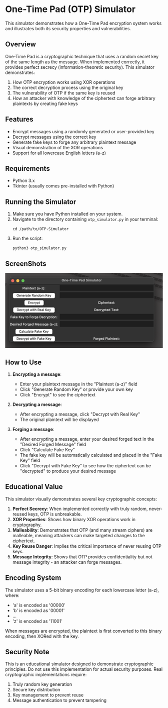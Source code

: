 # One-Time Pad (OTP) Simulator

This simulator demonstrates how a One-Time Pad encryption system works and illustrates both its security properties and vulnerabilities.

## Overview

One-Time Pad is a cryptographic technique that uses a random secret key of the same length as the message. When implemented correctly, it provides perfect secrecy (information-theoretic security). This simulator demonstrates:

1. How OTP encryption works using XOR operations
2. The correct decryption process using the original key
3. The vulnerability of OTP if the same key is reused
4. How an attacker with knowledge of the ciphertext can forge arbitrary plaintexts by creating fake keys

## Features

- Encrypt messages using a randomly generated or user-provided key
- Decrypt messages using the correct key
- Generate fake keys to forge any arbitrary plaintext message
- Visual demonstration of the XOR operations
- Support for all lowercase English letters (a-z)

## Requirements

- Python 3.x
- Tkinter (usually comes pre-installed with Python)

## Running the Simulator

1. Make sure you have Python installed on your system.
2. Navigate to the directory containing `otp_simulator.py` in your terminal:
   ```
   cd /path/to/OTP-Simulator
   ```
3. Run the script:
   ```
   python3 otp_simulator.py
   ```

## ScreenShots

![1750448419248](images/README/1750448419248.png)

## How to Use

1. **Encrypting a message**:

   - Enter your plaintext message in the "Plaintext (a-z)" field
   - Click "Generate Random Key" or provide your own key
   - Click "Encrypt" to see the ciphertext
2. **Decrypting a message**:

   - After encrypting a message, click "Decrypt with Real Key"
   - The original plaintext will be displayed
3. **Forging a message**:

   - After encrypting a message, enter your desired forged text in the "Desired Forged Message" field
   - Click "Calculate Fake Key"
   - The fake key will be automatically calculated and placed in the "Fake Key" field
   - Click "Decrypt with Fake Key" to see how the ciphertext can be "decrypted" to produce your desired message

## Educational Value

This simulator visually demonstrates several key cryptographic concepts:

1. **Perfect Secrecy**: When implemented correctly with truly random, never-reused keys, OTP is unbreakable.
2. **XOR Properties**: Shows how binary XOR operations work in cryptography.
3. **Malleability**: Demonstrates that OTP (and many stream ciphers) are malleable, meaning attackers can make targeted changes to the ciphertext.
4. **Key Reuse Danger**: Implies the critical importance of never reusing OTP keys.
5. **Message Integrity**: Shows that OTP provides confidentiality but not message integrity - an attacker can forge messages.

## Encoding System

The simulator uses a 5-bit binary encoding for each lowercase letter (a-z), where:

- 'a' is encoded as '00000'
- 'b' is encoded as '00001'
- ...
- 'z' is encoded as '11001'

When messages are encrypted, the plaintext is first converted to this binary encoding, then XORed with the key.

## Security Note

This is an educational simulator designed to demonstrate cryptographic principles. Do not use this implementation for actual security purposes. Real cryptographic implementations require:

1. Truly random key generation
2. Secure key distribution
3. Key management to prevent reuse
4. Message authentication to prevent tampering

